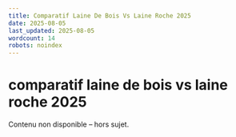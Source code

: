 ```yaml
---
title: Comparatif Laine De Bois Vs Laine Roche 2025
date: 2025-08-05
last_updated: 2025-08-05
wordcount: 14
robots: noindex
---
```


# comparatif laine de bois vs laine roche 2025

Contenu non disponible – hors sujet.